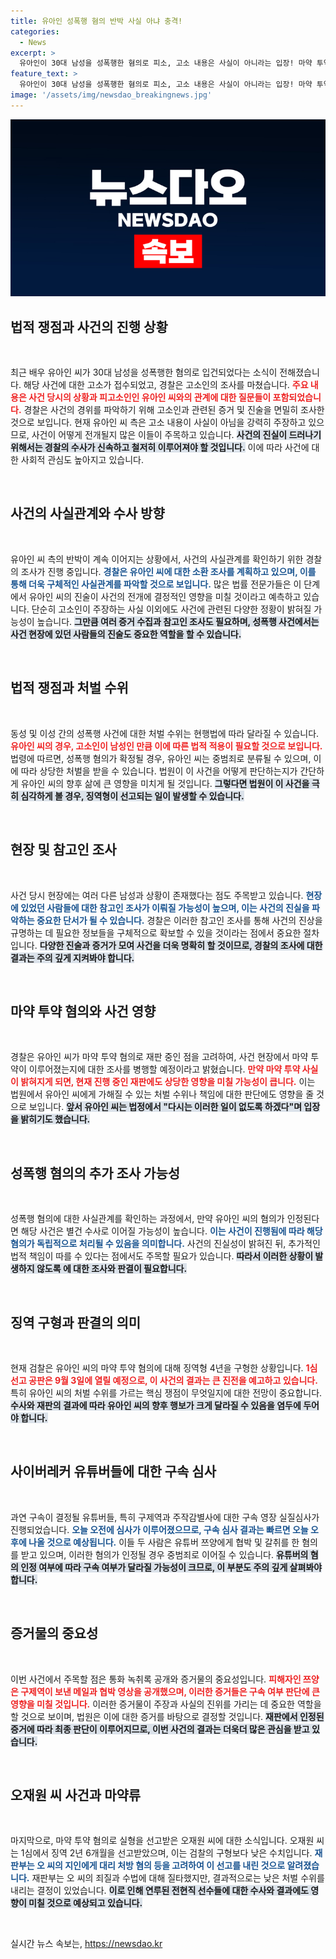 ```yaml
---
title: 유아인 성폭행 혐의 반박 사실 아냐 충격!
categories:
  - News
excerpt: >
  유아인이 30대 남성을 성폭행한 혐의로 피소, 고소 내용은 사실이 아니라는 입장! 마약 투약 재판과의 연관성도 주목받고 있는 가운데, 법적 쟁점은 무엇일지 박주희 변호사와 함께 분석해봅니다.
feature_text: >
  유아인이 30대 남성을 성폭행한 혐의로 피소, 고소 내용은 사실이 아니라는 입장! 마약 투약 재판과의 연관성도 주목받고 있는 가운데, 법적 쟁점은 무엇일지 박주희 변호사와 함께 분석해봅니다.
image: '/assets/img/newsdao_breakingnews.jpg'
---
```


<p><img src="/assets/img/newsdao_breakingnews.jpg" alt="firstkoreanews 속보" /></p>

<h2 data-ke-size="size26">법적 쟁점과 사건의 진행 상황</h2>

<p data-ke-size="size16">&nbsp;</p>

<p data-ke-size="size16">최근 배우 유아인 씨가 30대 남성을 성폭행한 혐의로 입건되었다는 소식이 전해졌습니다. 해당 사건에 대한 고소가 접수되었고, 경찰은 고소인의 조사를 마쳤습니다. <b><span style="color: #ee2323;">주요 내용은 사건 당시의 상황과 피고소인인 유아인 씨와의 관계에 대한 질문들이 포함되었습니다.</span></b>  경찰은 사건의 경위를 파악하기 위해 고소인과 관련된 증거 및 진술을 면밀히 조사한 것으로 보입니다. 현재 유아인 씨 측은 고소 내용이 사실이 아님을 강력히 주장하고 있으므로, 사건이 어떻게 전개될지 많은 이들이 주목하고 있습니다. <b><span style="background-color: #21538527;">사건의 진실이 드러나기 위해서는 경찰의 수사가 신속하고 철저히 이루어져야 할 것입니다.</span></b> 이에 따라 사건에 대한 사회적 관심도 높아지고 있습니다.</p>

<p data-ke-size="size16">&nbsp;</p>

<h2 data-ke-size="size26">사건의 사실관계와 수사 방향</h2>

<p data-ke-size="size16">&nbsp;</p>

<p data-ke-size="size16">유아인 씨 측의 반박이 계속 이어지는 상황에서, 사건의 사실관계를 확인하기 위한 경찰의 조사가 진행 중입니다. <b><span style="color: #1a5490;">경찰은 유아인 씨에 대한 소환 조사를 계획하고 있으며, 이를 통해 더욱 구체적인 사실관계를 파악할 것으로 보입니다.</span></b> 많은 법률 전문가들은 이 단계에서 유아인 씨의 진술이 사건의 전개에 결정적인 영향을 미칠 것이라고 예측하고 있습니다. 단순히 고소인이 주장하는 사실 이외에도 사건에 관련된 다양한 정황이 밝혀질 가능성이 높습니다. <b><span style="background-color: #21538527;">그만큼 여러 증거 수집과 참고인 조사도 필요하며, 성폭행 사건에서는 사건 현장에 있던 사람들의 진술도 중요한 역할을 할 수 있습니다.</span></b></p>

<p data-ke-size="size16">&nbsp;</p>

<h2 data-ke-size="size26">법적 쟁점과 처벌 수위</h2>

<p data-ke-size="size16">&nbsp;</p>

<p data-ke-size="size16">동성 및 이성 간의 성폭행 사건에 대한 처벌 수위는 현행법에 따라 달라질 수 있습니다. <b><span style="color: #ee2323;">유아인 씨의 경우, 고소인이 남성인 만큼 이에 따른 법적 적용이 필요할 것으로 보입니다.</span></b> 법령에 따르면, 성폭행 혐의가 확정될 경우, 유아인 씨는 중범죄로 분류될 수 있으며, 이에 따라 상당한 처벌을 받을 수 있습니다. 법원이 이 사건을 어떻게 판단하는지가 간단하게 유아인 씨의 향후 삶에 큰 영향을 미치게 될 것입니다. <b><span style="background-color: #21538527;">그렇다면 법원이 이 사건을 극히 심각하게 볼 경우, 징역형이 선고되는 일이 발생할 수 있습니다.</span></b></p>

<p data-ke-size="size16">&nbsp;</p>

<h2 data-ke-size="size26">현장 및 참고인 조사</h2>

<p data-ke-size="size16">&nbsp;</p>

<p data-ke-size="size16">사건 당시 현장에는 여러 다른 남성과 상황이 존재했다는 점도 주목받고 있습니다. <b><span style="color: #1a5490;">현장에 있었던 사람들에 대한 참고인 조사가 이뤄질 가능성이 높으며, 이는 사건의 진실을 파악하는 중요한 단서가 될 수 있습니다.</span></b> 경찰은 이러한 참고인 조사를 통해 사건의 진상을 규명하는 데 필요한 정보들을 구체적으로 확보할 수 있을 것이라는 점에서 중요한 절차입니다. <b><span style="background-color: #21538527;">다양한 진술과 증거가 모여 사건을 더욱 명확히 할 것이므로, 경찰의 조사에 대한 결과는 주의 깊게 지켜봐야 합니다.</span></b></p>

<p data-ke-size="size16">&nbsp;</p>

<h2 data-ke-size="size26">마약 투약 혐의와 사건 영향</h2>

<p data-ke-size="size16">&nbsp;</p>

<p data-ke-size="size16">경찰은 유아인 씨가 마약 투약 혐의로 재판 중인 점을 고려하여, 사건 현장에서 마약 투약이 이루어졌는지에 대한 조사를 병행할 예정이라고 밝혔습니다. <b><span style="color: #ee2323;">만약 마약 투약 사실이 밝혀지게 되면, 현재 진행 중인 재판에도 상당한 영향을 미칠 가능성이 큽니다.</span></b> 이는 법원에서 유아인 씨에게 가해질 수 있는 처벌 수위나 책임에 대한 판단에도 영향을 줄 것으로 보입니다. <b><span style="background-color: #21538527;">앞서 유아인 씨는 법정에서 "다시는 이러한 일이 없도록 하겠다"며 입장을 밝히기도 했습니다.</span></b></p>

<p data-ke-size="size16">&nbsp;</p>

<h2 data-ke-size="size26">성폭행 혐의의 추가 조사 가능성</h2>

<p data-ke-size="size16">&nbsp;</p>

<p data-ke-size="size16">성폭행 혐의에 대한 사실관계를 확인하는 과정에서, 만약 유아인 씨의 혐의가 인정된다면 해당 사건은 별건 수사로 이어질 가능성이 높습니다. <b><span style="color: #1a5490;">이는 사건이 진행됨에 따라 해당 혐의가 독립적으로 처리될 수 있음을 의미합니다.</span></b> 사건의 진실성이 밝혀진 뒤, 추가적인 법적 책임이 따를 수 있다는 점에서도 주목할 필요가 있습니다. <b><span style="background-color: #21538527;">따라서 이러한 상황이 발생하지 않도록 에 대한 조사와 판결이 필요합니다.</span></b></p>

<p data-ke-size="size16">&nbsp;</p>

<h2 data-ke-size="size26">징역 구형과 판결의 의미</h2>

<p data-ke-size="size16">&nbsp;</p>

<p data-ke-size="size16">현재 검찰은 유아인 씨의 마약 투약 혐의에 대해 징역형 4년을 구형한 상황입니다. <b><span style="color: #ee2323;">1심 선고 공판은 9월 3일에 열릴 예정으로, 이 사건의 결과는 큰 진전을 예고하고 있습니다.</span></b> 특히 유아인 씨의 처벌 수위를 가르는 핵심 쟁점이 무엇일지에 대한 전망이 중요합니다. <b><span style="background-color: #21538527;">수사와 재판의 결과에 따라 유아인 씨의 향후 행보가 크게 달라질 수 있음을 염두에 두어야 합니다.</span></b></p>

<p data-ke-size="size16">&nbsp;</p>

<h2 data-ke-size="size26">사이버레커 유튜버들에 대한 구속 심사</h2>

<p data-ke-size="size16">&nbsp;</p>

<p data-ke-size="size16">과연 구속이 결정될 유튜버들, 특히 구제역과 주작감별사에 대한 구속 영장 실질심사가 진행되었습니다. <b><span style="color: #1a5490;">오늘 오전에 심사가 이루어졌으므로, 구속 심사 결과는 빠르면 오늘 오후에 나올 것으로 예상됩니다.</span></b> 이들 두 사람은 유튜버 쯔양에게 협박 및 갈취를 한 혐의를 받고 있으며, 이러한 혐의가 인정될 경우 중범죄로 이어질 수 있습니다. <b><span style="background-color: #21538527;">유튜버의 혐의 인정 여부에 따라 구속 여부가 달라질 가능성이 크므로, 이 부분도 주의 깊게 살펴봐야 합니다.</span></b></p>

<p data-ke-size="size16">&nbsp;</p>

<h2 data-ke-size="size26">증거물의 중요성</h2>

<p data-ke-size="size16">&nbsp;</p>

<p data-ke-size="size16">이번 사건에서 주목할 점은 통화 녹취록 공개와 증거물의 중요성입니다. <b><span style="color: #ee2323;">피해자인 쯔양은 구제역이 보낸 메일과 협박 영상을 공개했으며, 이러한 증거들은 구속 여부 판단에 큰 영향을 미칠 것입니다.</span></b> 이러한 증거물이 주장과 사실의 진위를 가리는 데 중요한 역할을 할 것으로 보이며, 법원은 이에 대한 증거를 바탕으로 결정할 것입니다. <b><span style="background-color: #21538527;">재판에서 인정된 증거에 따라 최종 판단이 이루어지므로, 이번 사건의 결과는 더욱더 많은 관심을 받고 있습니다.</span></b></p>

<p data-ke-size="size16">&nbsp;</p>

<h2 data-ke-size="size26">오재원 씨 사건과 마약류</h2>

<p data-ke-size="size16">&nbsp;</p>

<p data-ke-size="size16">마지막으로, 마약 투약 혐의로 실형을 선고받은 오재원 씨에 대한 소식입니다. 오재원 씨는 1심에서 징역 2년 6개월을 선고받았으며, 이는 검찰의 구형보다 낮은 수치입니다. <b><span style="color: #1a5490;">재판부는 오 씨의 지인에게 대리 처방 혐의 등을 고려하여 이 선고를 내린 것으로 알려졌습니다.</span></b> 재판부는 오 씨의 죄질과 수법에 대해 질타했지만, 결과적으로는 낮은 처벌 수위를 내리는 결정이 있었습니다. <b><span style="background-color: #21538527;">이로 인해 연루된 전현직 선수들에 대한 수사와 결과에도 영향이 미칠 것으로 예상되고 있습니다.</span></b></p>

<p data-ke-size="size16">&nbsp;</p>
실시간 뉴스 속보는, <a href="https://newsdao.kr" rel="dofollow">https://newsdao.kr</a>


